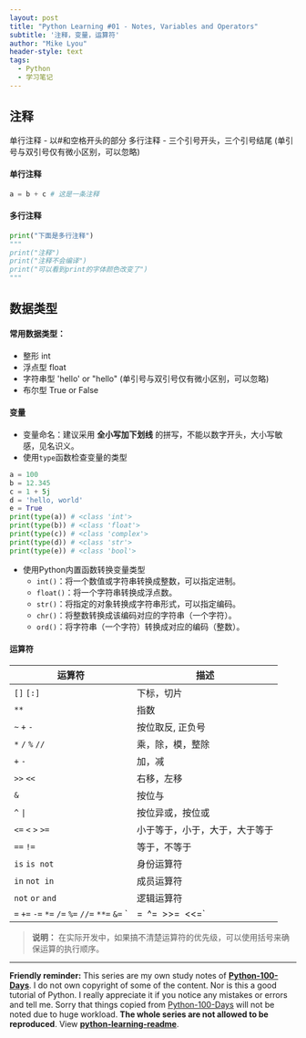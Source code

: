 ```yaml
---
layout: post
title: "Python Learning #01 - Notes, Variables and Operators"
subtitle: '注释，变量，运算符'
author: "Mike Lyou"
header-style: text
tags:
  - Python
  - 学习笔记
---
```


## 注释

单行注释 - 以#和空格开头的部分
多行注释 - 三个引号开头，三个引号结尾  (单引号与双引号仅有微小区别，可以忽略)

#### 单行注释
```python
a = b + c # 这是一条注释
```
#### 多行注释
```python
print("下面是多行注释")
"""
print("注释")
print("注释不会编译")
print("可以看到print的字体颜色改变了")
"""
```


## 数据类型

#### 常用数据类型：

- 整形 int
- 浮点型 float
- 字符串型 'hello' or "hello"  (单引号与双引号仅有微小区别，可以忽略)
- 布尔型 True or False

#### 变量

- 变量命名：建议采用 **全小写加下划线** 的拼写，不能以数字开头，大小写敏感，见名识义。
- 使用`type`函数检查变量的类型
```python
a = 100
b = 12.345
c = 1 + 5j
d = 'hello, world'
e = True
print(type(a)) # <class 'int'>
print(type(b)) # <class 'float'>
print(type(c)) # <class 'complex'>
print(type(d)) # <class 'str'>
print(type(e)) # <class 'bool'>
```
- 使用Python内置函数转换变量类型
  - `int()`：将一个数值或字符串转换成整数，可以指定进制。
  - `float()`：将一个字符串转换成浮点数。
  - `str()`：将指定的对象转换成字符串形式，可以指定编码。
  - `chr()`：将整数转换成该编码对应的字符串（一个字符）。
  - `ord()`：将字符串（一个字符）转换成对应的编码（整数）。

#### 运算符

| 运算符                                                       | 描述                           |
| ------------------------------------------------------------ | ------------------------------ |
| `[]` `[:]`                                                   | 下标，切片                     |
| `**`                                                         | 指数                           |
| `~` `+` `-`                                                  | 按位取反, 正负号               |
| `*` `/` `%` `//`                                             | 乘，除，模，整除               |
| `+` `-`                                                      | 加，减                         |
| `>>` `<<`                                                    | 右移，左移                     |
| `&`                                                          | 按位与                         |
| `^` `\|`                                                      | 按位异或，按位或               |
| `<=` `<` `>` `>=`                                            | 小于等于，小于，大于，大于等于 |
| `==` `!=`                                                    | 等于，不等于                   |
| `is`  `is not`                                               | 身份运算符                     |
| `in` `not in`                                                | 成员运算符                     |
| `not` `or` `and`                                             | 逻辑运算符                     |
| `=` `+=` `-=` `*=` `/=` `%=` `//=` `**=` `&=` `|=` `^=` `>>=` `<<=` | （复合）赋值运算符             |

>**说明：** 在实际开发中，如果搞不清楚运算符的优先级，可以使用括号来确保运算的执行顺序。

-------------

**Friendly reminder:** This series are my own study notes of **[Python-100-Days](https://github.com/jackfrued/Python-100-Days)**. I do not own copyright of some of the content. Nor is this a good tutorial of Python. I really appreciate it if you notice any mistakes or errors and tell me. Sorry that things copied from [Python-100-Days](https://github.com/jackfrued/Python-100-Days) will not be noted due to huge workload. **The whole series are not allowed to be reproduced**. View **[python-learning-readme](https://mikelyou.com/2020/01/02/python-learning-00-readme/)**.
